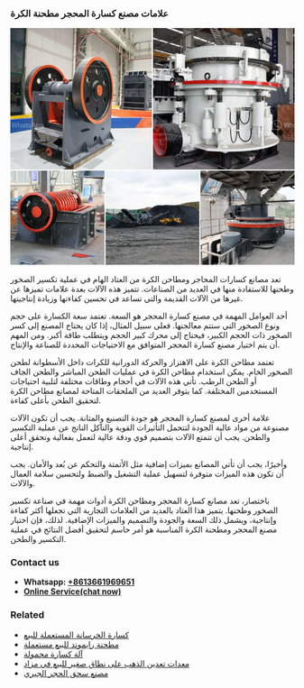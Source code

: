 <h3>علامات مصنع كسارة المحجر مطحنة الكرة</h3><img src='1701852478.jpg' alt=''><p>تعد مصانع كسارات المحاجر ومطاحن الكرة من العتاد الهام في عملية تكسير الصخور وطحنها للاستفادة منها في العديد من الصناعات. تتميز هذه الآلات بعدة علامات تميزها عن غيرها من الآلات القديمة والتي تساعد في تحسين كفاءتها وزيادة إنتاجيتها.</p><p>أحد العوامل المهمة في مصنع كسارة المحجر هو السعة. تعتمد سعة الكسارة على حجم ونوع الصخور التي ستتم معالجتها. فعلى سبيل المثال، إذا كان يحتاج المصنع إلى كسر الصخور ذات الحجم الكبير، فيحتاج إلى محرك كبير الحجم ويتطلب طاقة أكبر. ومن المهم أن يتم اختيار مصنع كسارة المحجر المتوافق مع الاحتياجات المحددة للصناعة والإنتاج.</p><p>تعتمد مطاحن الكرة على الاهتزاز والحركة الدورانية للكرات داخل الأسطوانة لطحن الصخور الخام. يمكن استخدام مطاحن الكرة في عمليات الطحن المباشر والطحن الجاف أو الطحن الرطب. تأتي هذه الآلات في أحجام وطاقات مختلفة لتلبية احتياجات المستخدمين المختلفة. كما يتوفر العديد من الملحقات المتاحة لمصانع مطاحن الكرة لتحقيق الطحن بأعلى كفاءة.</p><p>علامة أخرى لمصنع كسارة المحجر هو جودة التصنيع والمتانة. يجب أن تكون الآلات مصنوعة من مواد عالية الجودة لتتحمل التأثيرات القوية والتآكل الناتج عن عملية التكسير والطحن. يجب أن تتمتع الآلات بتصميم قوي ودقة عالية لتعمل بفعالية وتحقق أعلى إنتاجية.</p><p>وأخيرًا، يجب أن تأتي المصانع بميزات إضافية مثل الأتمتة والتحكم عن بُعد والأمان. يجب أن تكون هذه الميزات متوفرة لتسهيل عملية التشغيل والضبط ولتحسين سلامة العمال والآلات.</p><p>باختصار، تعد مصانع كسارة المحجر ومطاحن الكرة أدوات مهمة في صناعة تكسير الصخور وطحنها. يتميز هذا العتاد بالعديد من العلامات التجارية التي تجعلها أكثر كفاءة وإنتاجية، ويشمل ذلك السعة والجودة والتصميم والميزات الإضافية. لذلك، فإن اختيار مصنع المحجر ومطحنة الكرة المناسبة هو أمر حاسم لتحقيق أفضل النتائج في عملية التكسير والطحن.</p><h3>Contact us</h3><ul><li><strong>Whatsapp:&nbsp;<a href="https://wa.me/8613661969651">+8613661969651</a></strong></li><li><a href="https://swt.shibang-china.com/?git&amp;zhl&amp;علامات مصنع كسارة المحجر مطحنة الكرة"><strong>Online Service(chat now)</strong></a></li></ul><h3>Related</h3><ul><li><a href='كسارة الخرسانة المستعملة للبيع.md'>كسارة الخرسانة المستعملة للبيع</a></li><li><a href='مطحنة رايموند للبيع مستعملة.md'>مطحنة رايموند للبيع مستعملة</a></li><li><a href='آلة كسارة محمولة.md'>آلة كسارة محمولة</a></li><li><a href='معدات تعدين الذهب على نطاق صغير للبيع في مزاد.md'>معدات تعدين الذهب على نطاق صغير للبيع في مزاد</a></li><li><a href='مصنع سحق الحجر الجيري.md'>مصنع سحق الحجر الجيري</a></li></ul>